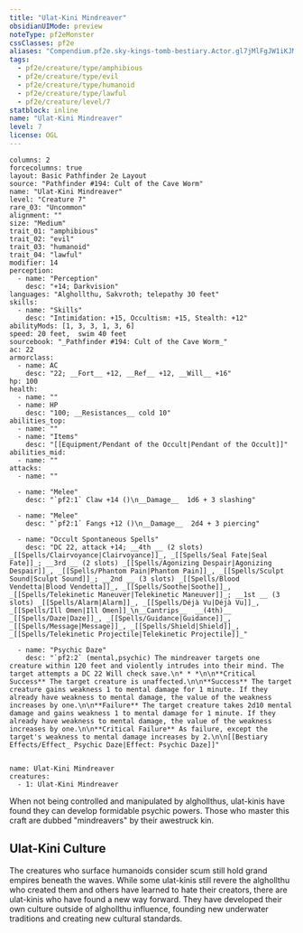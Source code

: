 ```yaml
---
title: "Ulat-Kini Mindreaver"
obsidianUIMode: preview
noteType: pf2eMonster
cssClasses: pf2e
aliases: "Compendium.pf2e.sky-kings-tomb-bestiary.Actor.gl7jMlFgJW1iKJM3" 
tags:
  - pf2e/creature/type/amphibious
  - pf2e/creature/type/evil
  - pf2e/creature/type/humanoid
  - pf2e/creature/type/lawful
  - pf2e/creature/level/7
statblock: inline
name: "Ulat-Kini Mindreaver"
level: 7
license: OGL
---
```


```statblock
columns: 2
forcecolumns: true
layout: Basic Pathfinder 2e Layout
source: "Pathfinder #194: Cult of the Cave Worm"
name: "Ulat-Kini Mindreaver"
level: "Creature 7"
rare_03: "Uncommon"
alignment: ""
size: "Medium"
trait_01: "amphibious"
trait_02: "evil"
trait_03: "humanoid"
trait_04: "lawful"
modifier: 14
perception:
  - name: "Perception"
    desc: "+14; Darkvision"
languages: "Alghollthu, Sakvroth; telepathy 30 feet"
skills:
  - name: "Skills"
    desc: "Intimidation: +15, Occultism: +15, Stealth: +12"
abilityMods: [1, 3, 3, 1, 3, 6]
speed: 20 feet,  swim 40 feet
sourcebook: "_Pathfinder #194: Cult of the Cave Worm_"
ac: 22
armorclass:
  - name: AC
    desc: "22; __Fort__ +12, __Ref__ +12, __Will__ +16"
hp: 100
health:
  - name: ""
  - name: HP
    desc: "100; __Resistances__ cold 10"
abilities_top:
  - name: ""
  - name: "Items"
    desc: "[[Equipment/Pendant of the Occult|Pendant of the Occult]]"
abilities_mid:
  - name: ""
attacks:
  - name: ""

  - name: "Melee"
    desc: "`pf2:1` Claw +14 ()\n__Damage__  1d6 + 3 slashing"

  - name: "Melee"
    desc: "`pf2:1` Fangs +12 ()\n__Damage__  2d4 + 3 piercing"

  - name: "Occult Spontaneous Spells"
    desc: "DC 22, attack +14; __4th __ (2 slots) _[[Spells/Clairvoyance|Clairvoyance]]_, _[[Spells/Seal Fate|Seal Fate]]_; __3rd __ (2 slots) _[[Spells/Agonizing Despair|Agonizing Despair]]_, _[[Spells/Phantom Pain|Phantom Pain]]_, _[[Spells/Sculpt Sound|Sculpt Sound]]_; __2nd __ (3 slots) _[[Spells/Blood Vendetta|Blood Vendetta]]_, _[[Spells/Soothe|Soothe]]_, _[[Spells/Telekinetic Maneuver|Telekinetic Maneuver]]_; __1st __ (3 slots) _[[Spells/Alarm|Alarm]]_, _[[Spells/Déjà Vu|Déjà Vu]]_, _[[Spells/Ill Omen|Ill Omen]]_\n__Cantrips__  __(4th)__ _[[Spells/Daze|Daze]]_, _[[Spells/Guidance|Guidance]]_, _[[Spells/Message|Message]]_, _[[Spells/Shield|Shield]]_, _[[Spells/Telekinetic Projectile|Telekinetic Projectile]]_"

  - name: "Psychic Daze"
    desc: "`pf2:2` (mental,psychic) The mindreaver targets one creature within 120 feet and violently intrudes into their mind. The target attempts a DC 22 Will check save.\n* * *\n\n**Critical Success** The target creature is unaffected.\n\n**Success** The target creature gains weakness 1 to mental damage for 1 minute. If they already have weakness to mental damage, the value of the weakness increases by one.\n\n**Failure** The target creature takes 2d10 mental damage and gains weakness 1 to mental damage for 1 minute. If they already have weakness to mental damage, the value of the weakness increases by one.\n\n**Critical Failure** As failure, except the target's weakness to mental damage increases by 2.\n\n[[Bestiary Effects/Effect_ Psychic Daze|Effect: Psychic Daze]]"
 
```

```encounter-table
name: Ulat-Kini Mindreaver
creatures:
  - 1: Ulat-Kini Mindreaver
```



When not being controlled and manipulated by alghollthus, ulat-kinis have found they can develop formidable psychic powers. Those who master this craft are dubbed "mindreavers" by their awestruck kin.

## Ulat-Kini Culture

The creatures who surface humanoids consider scum still hold grand empires beneath the waves. While some ulat-kinis still revere the alghollthu who created them and others have learned to hate their creators, there are ulat-kinis who have found a new way forward. They have developed their own culture outside of alghollthu influence, founding new underwater traditions and creating new cultural standards.
